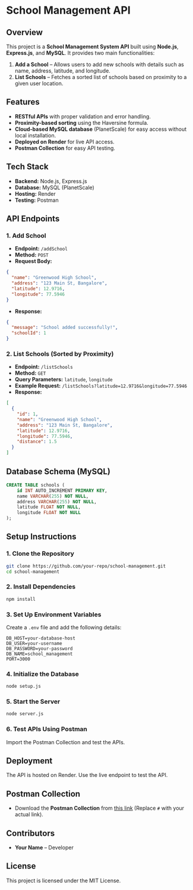 # School Management API

## Overview
This project is a **School Management System API** built using **Node.js**, **Express.js**, and **MySQL**. It provides two main functionalities:
1. **Add a School** – Allows users to add new schools with details such as name, address, latitude, and longitude.
2. **List Schools** – Fetches a sorted list of schools based on proximity to a given user location.

## Features
- **RESTful APIs** with proper validation and error handling.
- **Proximity-based sorting** using the Haversine formula.
- **Cloud-based MySQL database** (PlanetScale) for easy access without local installation.
- **Deployed on Render** for live API access.
- **Postman Collection** for easy API testing.

## Tech Stack
- **Backend:** Node.js, Express.js
- **Database:** MySQL (PlanetScale)
- **Hosting:** Render
- **Testing:** Postman

## API Endpoints
### 1. Add School
- **Endpoint:** `/addSchool`
- **Method:** `POST`
- **Request Body:**
```json
{
  "name": "Greenwood High School",
  "address": "123 Main St, Bangalore",
  "latitude": 12.9716,
  "longitude": 77.5946
}
```
- **Response:**
```json
{
  "message": "School added successfully!",
  "schoolId": 1
}
```

### 2. List Schools (Sorted by Proximity)
- **Endpoint:** `/listSchools`
- **Method:** `GET`
- **Query Parameters:** `latitude`, `longitude`
- **Example Request:** `/listSchools?latitude=12.9716&longitude=77.5946`
- **Response:**
```json
[
  {
    "id": 1,
    "name": "Greenwood High School",
    "address": "123 Main St, Bangalore",
    "latitude": 12.9716,
    "longitude": 77.5946,
    "distance": 1.5
  }
]
```

## Database Schema (MySQL)
```sql
CREATE TABLE schools (
    id INT AUTO_INCREMENT PRIMARY KEY,
    name VARCHAR(255) NOT NULL,
    address VARCHAR(255) NOT NULL,
    latitude FLOAT NOT NULL,
    longitude FLOAT NOT NULL
);
```

## Setup Instructions
### 1. Clone the Repository
```sh
git clone https://github.com/your-repo/school-management.git
cd school-management
```
### 2. Install Dependencies
```sh
npm install
```
### 3. Set Up Environment Variables
Create a `.env` file and add the following details:
```
DB_HOST=your-database-host
DB_USER=your-username
DB_PASSWORD=your-password
DB_NAME=school_management
PORT=3000
```
### 4. Initialize the Database
```sh
node setup.js
```
### 5. Start the Server
```sh
node server.js
```
### 6. Test APIs Using Postman
Import the Postman Collection and test the APIs.

## Deployment
The API is hosted on Render. Use the live endpoint to test the API.

## Postman Collection
- Download the **Postman Collection** from [this link](#) (Replace `#` with your actual link).

## Contributors
- **Your Name** – Developer

## License
This project is licensed under the MIT License.

